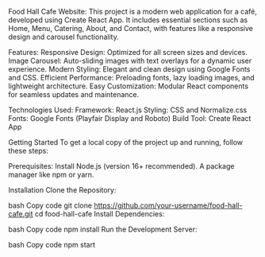 Food Hall Cafe Website:
This project is a modern web application for a café, developed using Create React App. It includes essential sections such as Home, Menu, Catering, About, and Contact, with features like a responsive design and carousel functionality.

Features:
Responsive Design: Optimized for all screen sizes and devices.
Image Carousel: Auto-sliding images with text overlays for a dynamic user experience.
Modern Styling: Elegant and clean design using Google Fonts and CSS.
Efficient Performance: Preloading fonts, lazy loading images, and lightweight architecture.
Easy Customization: Modular React components for seamless updates and maintenance.

Technologies Used:
Framework: React.js
Styling: CSS and Normalize.css
Fonts: Google Fonts (Playfair Display and Roboto)
Build Tool: Create React App

Getting Started
To get a local copy of the project up and running, follow these steps:

Prerequisites:
Install Node.js (version 16+ recommended).
A package manager like npm or yarn.

Installation
Clone the Repository:

bash
Copy code
git clone https://github.com/your-username/food-hall-cafe.git
cd food-hall-cafe
Install Dependencies:

bash
Copy code
npm install
Run the Development Server:

bash
Copy code
npm start